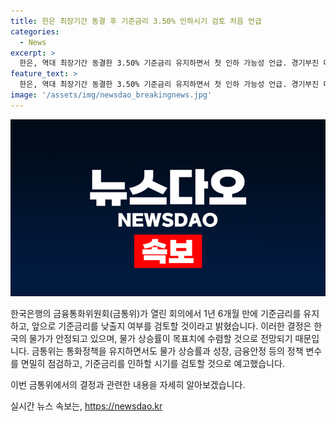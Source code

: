 ```yaml
---
title: 한은 최장기간 동결 후 기준금리 3.50% 인하시기 검토 처음 언급
categories:
  - News
excerpt: >
  한은, 역대 최장기간 동결한 3.50% 기준금리 유지하면서 첫 인하 가능성 언급. 경기부진 대응 위한 물가목표 수렴 예상, 금통위의 신중한 정책결정 반영된 것. 미국 Fed의 정책금리 인하 기대와 함께 물가 안정에 대한 확신 부족으로 전망과 관련 변수에 대한 심층적 검토 필요. 이에 따라 향후 통화정책에서 인하 시기를 검토할 것으로 예고, 중국 채권 전문가들도 동결을 예측했음. 하반기 중 한은의 기준금리 인하 가능성에 대한 시장의 기대도 커지고 있음.
feature_text: >
  한은, 역대 최장기간 동결한 3.50% 기준금리 유지하면서 첫 인하 가능성 언급. 경기부진 대응 위한 물가목표 수렴 예상, 금통위의 신중한 정책결정 반영된 것. 미국 Fed의 정책금리 인하 기대와 함께 물가 안정에 대한 확신 부족으로 전망과 관련 변수에 대한 심층적 검토 필요. 이에 따라 향후 통화정책에서 인하 시기를 검토할 것으로 예고, 중국 채권 전문가들도 동결을 예측했음. 하반기 중 한은의 기준금리 인하 가능성에 대한 시장의 기대도 커지고 있음.
image: '/assets/img/newsdao_breakingnews.jpg'
---
```


<p><img src="/assets/img/newsdao_breakingnews.jpg" alt="flaretime 속보" /></p>

<p>한국은행의 금융통화위원회(금통위)가 열린 회의에서 1년 6개월 만에 기준금리를 유지하고, 앞으로 기준금리를 낮출지 여부를 검토할 것이라고 밝혔습니다. 이러한 결정은 한국의 물가가 안정되고 있으며, 물가 상승률이 목표치에 수렴할 것으로 전망되기 때문입니다. 금통위는 통화정책을 유지하면서도 물가 상승률과 성장, 금융안정 등의 정책 변수를 면밀히 점검하고, 기준금리를 인하할 시기를 검토할 것으로 예고했습니다.</p>

<p>이번 금통위에서의 결정과 관련한 내용을 자세히 알아보겠습니다.</p>
실시간 뉴스 속보는, <a href="https://newsdao.kr" rel="dofollow">https://newsdao.kr</a>


